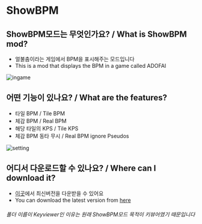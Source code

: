 # ShowBPM
## ShowBPM모드는 무엇인가요? / What is ShowBPM mod?
 - 얼불춤이라는 게임에서 BPM을 표시해주는 모드입니다
 - This is a mod that displays the BPM in a game called ADOFAI    
      
 ![ingame](https://raw.githubusercontent.com/NoBrain0917/ShowBPM/master/ingame.png)
     

## 어떤 기능이 있나요? / What are the features?
 - 타일 BPM / Tile BPM
 - 체감 BPM / Real BPM
 - 해당 타일의 KPS / Tile KPS
 - 체감 BPM 동타 무시 / Real BPM ignore Pseudos     
     
![setting](https://raw.githubusercontent.com/NoBrain0917/ShowBPM/master/setting.png)
    
## 어디서 다운로드할 수 있나요? / Where can I download it?
 - [이곳](https://github.com/NoBrain0917/ShowBPM/releases)에서 최신버전을 다운받을 수 있어요
 - You can download the latest version from [here](https://github.com/NoBrain0917/ShowBPM/releases)



###### 폴더 이름이 Keyviewer인 이유는 원래 ShowBPM모드 목적이 키뷰어였기 때문입니다 ######
